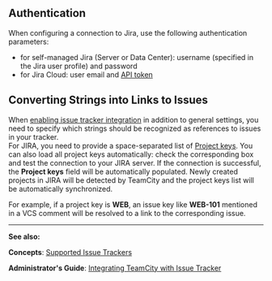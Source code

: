 [//]: # (title: JIRA)
[//]: # (auxiliary-id: JIRA)
## Authentication

When configuring a connection to Jira, use the following authentication parameters:
* for self-managed Jira (Server or Data Center): username (specified in the Jira user profile) and password
* for Jira Cloud: user email and [API token](https://developer.atlassian.com/cloud/jira/platform/jira-rest-api-basic-authentication/)


## Converting Strings into Links to Issues

When [enabling issue tracker integration](integrating-teamcity-with-issue-tracker.md#Enabling+Issue+Tracker+Integration) in addition to general settings, you need to specify which strings should be recognized as references to issues in your tracker.   
For JIRA, you need to provide a space\-separated list of [Project keys](http://confluence.atlassian.com/display/JIRA044/What+is+a+Project). You can also load all project keys automatically: check the corresponding box and test the connection to your JIRA server. If the connection is successful, the __Project keys__ field will be automatically populated. Newly created projects in JIRA will be detected by TeamCity and the project keys list will be automatically synchronized.

For example, if a project key is __WEB__, an issue key like __WEB\-101__ mentioned in a VCS comment will be resolved to a link to the corresponding issue.

 __  __

__See also:__



__Concepts__: [Supported Issue Trackers](supported-platforms-and-environments.md) 
 
__Administrator's Guide__: [Integrating TeamCity with Issue Tracker](integrating-teamcity-with-issue-tracker.md)
